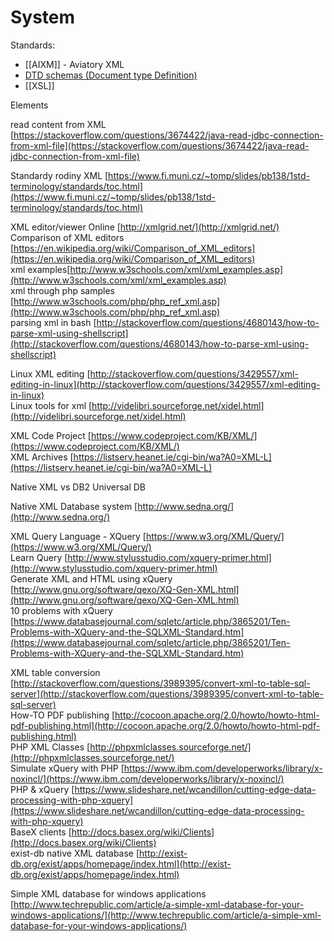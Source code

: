 # System

Standards:

- [[AIXM]] - Aviatory XML
- [DTD schemas (Document type Definition)](https://www.sitepoint.com/xml-dtds-xml-schema/)
- [[XSL]]


Elements



  
read content from XML [https://stackoverflow.com/questions/3674422/java-read-jdbc-connection-from-xml-file](https://stackoverflow.com/questions/3674422/java-read-jdbc-connection-from-xml-file)  
  
Standardy rodiny XML [https://www.fi.muni.cz/~tomp/slides/pb138/1std-terminology/standards/toc.html](https://www.fi.muni.cz/~tomp/slides/pb138/1std-terminology/standards/toc.html)  
  
XML editor/viewer Online [http://xmlgrid.net/](http://xmlgrid.net/)  
Comparison of XML editors [https://en.wikipedia.org/wiki/Comparison_of_XML_editors](https://en.wikipedia.org/wiki/Comparison_of_XML_editors)  
xml examples[http://www.w3schools.com/xml/xml_examples.asp](http://www.w3schools.com/xml/xml_examples.asp)  
xml through php samples [http://www.w3schools.com/php/php_ref_xml.asp](http://www.w3schools.com/php/php_ref_xml.asp)  
parsing xml in bash [http://stackoverflow.com/questions/4680143/how-to-parse-xml-using-shellscript](http://stackoverflow.com/questions/4680143/how-to-parse-xml-using-shellscript)  
  
Linux XML editing [http://stackoverflow.com/questions/3429557/xml-editing-in-linux](http://stackoverflow.com/questions/3429557/xml-editing-in-linux)  
Linux tools for xml [http://videlibri.sourceforge.net/xidel.html](http://videlibri.sourceforge.net/xidel.html)  
  
  
  
XML Code Project [https://www.codeproject.com/KB/XML/](https://www.codeproject.com/KB/XML/)  
XML Archives [https://listserv.heanet.ie/cgi-bin/wa?A0=XML-L](https://listserv.heanet.ie/cgi-bin/wa?A0=XML-L)  
  
Native XML vs DB2 Universal DB  
  
Native XML Database system [http://www.sedna.org/](http://www.sedna.org/)  
  
XML Query Language - XQuery [https://www.w3.org/XML/Query/](https://www.w3.org/XML/Query/)  
Learn Query [http://www.stylusstudio.com/xquery-primer.html](http://www.stylusstudio.com/xquery-primer.html)  
Generate XML and HTML using xQuery [http://www.gnu.org/software/qexo/XQ-Gen-XML.html](http://www.gnu.org/software/qexo/XQ-Gen-XML.html)  
10 problems with xQuery [https://www.databasejournal.com/sqletc/article.php/3865201/Ten-Problems-with-XQuery-and-the-SQLXML-Standard.htm](https://www.databasejournal.com/sqletc/article.php/3865201/Ten-Problems-with-XQuery-and-the-SQLXML-Standard.htm)  
  
  
XML table conversion [http://stackoverflow.com/questions/3989395/convert-xml-to-table-sql-server](http://stackoverflow.com/questions/3989395/convert-xml-to-table-sql-server)  
How-TO PDF publishing [http://cocoon.apache.org/2.0/howto/howto-html-pdf-publishing.html](http://cocoon.apache.org/2.0/howto/howto-html-pdf-publishing.html)  
PHP XML Classes [http://phpxmlclasses.sourceforge.net/](http://phpxmlclasses.sourceforge.net/)  
Simulate xQuery with PHP [https://www.ibm.com/developerworks/library/x-noxincl/](https://www.ibm.com/developerworks/library/x-noxincl/)  
PHP & xQuery [https://www.slideshare.net/wcandillon/cutting-edge-data-processing-with-php-xquery](https://www.slideshare.net/wcandillon/cutting-edge-data-processing-with-php-xquery)  
BaseX clients [http://docs.basex.org/wiki/Clients](http://docs.basex.org/wiki/Clients)  
exist-db native XML database [http://exist-db.org/exist/apps/homepage/index.html](http://exist-db.org/exist/apps/homepage/index.html)  
  
Simple XML database for windows applications [http://www.techrepublic.com/article/a-simple-xml-database-for-your-windows-applications/](http://www.techrepublic.com/article/a-simple-xml-database-for-your-windows-applications/)